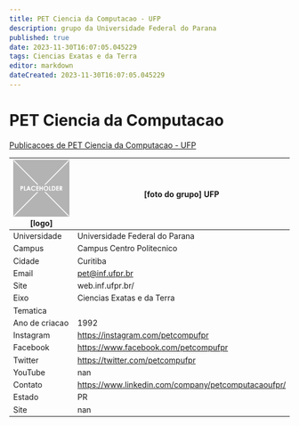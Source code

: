 ```yaml
---
title: PET Ciencia da Computacao - UFP
description: grupo da Universidade Federal do Parana
published: true
date: 2023-11-30T16:07:05.045229
tags: Ciencias Exatas e da Terra
editor: markdown
dateCreated: 2023-11-30T16:07:05.045229
---
```


# PET Ciencia da Computacao

[Publicacoes de PET Ciencia da Computacao - UFP](/atividade/89PETCienciadaComputacaoUFP/feed.md)

| ![placeholder.png](/placeholder.png) [logo] | [foto do grupo] UFP         |
| ------------------------------------------- | ------------------------------------------------- |
| Universidade                                | Universidade Federal do Parana      |
| Campus                                      | Campus Centro Politecnico            |
| Cidade                                      | Curitiba             |
| Email                                       | pet@inf.ufpr.br             |
| Site                                        | web.inf.ufpr.br/              |
| Eixo                                        | Ciencias Exatas e da Terra              |
| Tematica                                    |           |
| Ano de criacao                              | 1992        |
| Instagram                                   | https://instagram.com/petcompufpr         |
| Facebook                                    | https://www.facebook.com/petcompufpr          |
| Twitter                                     | https://twitter.com/petcompufpr           |
| YouTube                                     | nan           |
| Contato                                     | https://www.linkedin.com/company/petcomputacaoufpr/         |
| Estado                                      |  PR            |
| Site                                        | nan |
